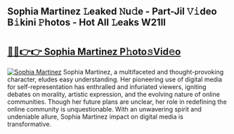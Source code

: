 ## Sophia Martinez 𝙻eaked 𝙽u𝚍e - Part-JiI 𝚅𝚒deo B𝚒kini 𝙿hotos - Hot All 𝙻eaks W21Il

# <h2><a href="http://ld59djq.urlbe.top/?page=Sophia+Martinez">🔗🔗👉👉 Sophia Martinez P𝚑oto𝚜Vid𝚎o</a></h2>

[![Sophia Martinez](https://i.imgur.com/eBuTRDB.gif)](http://ld59djq.urlbe.top/?page=Sophia+Martinez)
Sophia Martinez, a multifaceted and thought-provoking character, eludes easy understanding. Her pioneering use of digital media for self-representation has enthralled and infuriated viewers, igniting debates on morality, artistic expression, and the evolving nature of online communities. Though her future plans are unclear, her role in redefining the online community is unquestionable. With an unwavering spirit and undeniable allure, Sophia Martinez impact on digital media is transformative.
